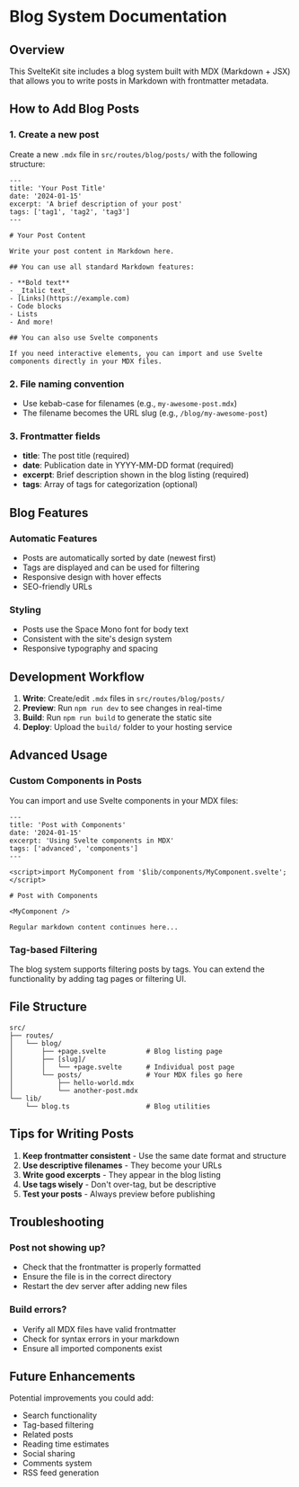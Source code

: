 # Blog System Documentation

## Overview

This SvelteKit site includes a blog system built with MDX (Markdown + JSX) that allows you to write posts in Markdown with frontmatter metadata.

## How to Add Blog Posts

### 1. Create a new post

Create a new `.mdx` file in `src/routes/blog/posts/` with the following structure:

```mdx
---
title: 'Your Post Title'
date: '2024-01-15'
excerpt: 'A brief description of your post'
tags: ['tag1', 'tag2', 'tag3']
---

# Your Post Content

Write your post content in Markdown here.

## You can use all standard Markdown features:

- **Bold text**
- _Italic text_
- [Links](https://example.com)
- Code blocks
- Lists
- And more!

## You can also use Svelte components

If you need interactive elements, you can import and use Svelte components directly in your MDX files.
```

### 2. File naming convention

- Use kebab-case for filenames (e.g., `my-awesome-post.mdx`)
- The filename becomes the URL slug (e.g., `/blog/my-awesome-post`)

### 3. Frontmatter fields

- **title**: The post title (required)
- **date**: Publication date in YYYY-MM-DD format (required)
- **excerpt**: Brief description shown in the blog listing (required)
- **tags**: Array of tags for categorization (optional)

## Blog Features

### Automatic Features

- Posts are automatically sorted by date (newest first)
- Tags are displayed and can be used for filtering
- Responsive design with hover effects
- SEO-friendly URLs

### Styling

- Posts use the Space Mono font for body text
- Consistent with the site's design system
- Responsive typography and spacing

## Development Workflow

1. **Write**: Create/edit `.mdx` files in `src/routes/blog/posts/`
2. **Preview**: Run `npm run dev` to see changes in real-time
3. **Build**: Run `npm run build` to generate the static site
4. **Deploy**: Upload the `build/` folder to your hosting service

## Advanced Usage

### Custom Components in Posts

You can import and use Svelte components in your MDX files:

```mdx
---
title: 'Post with Components'
date: '2024-01-15'
excerpt: 'Using Svelte components in MDX'
tags: ['advanced', 'components']
---

<script>import MyComponent from '$lib/components/MyComponent.svelte';</script>

# Post with Components

<MyComponent />

Regular markdown content continues here...
```

### Tag-based Filtering

The blog system supports filtering posts by tags. You can extend the functionality by adding tag pages or filtering UI.

## File Structure

```
src/
├── routes/
│   └── blog/
│       ├── +page.svelte          # Blog listing page
│       ├── [slug]/
│       │   └── +page.svelte      # Individual post page
│       └── posts/                # Your MDX files go here
│           ├── hello-world.mdx
│           └── another-post.mdx
└── lib/
    └── blog.ts                   # Blog utilities
```

## Tips for Writing Posts

1. **Keep frontmatter consistent** - Use the same date format and structure
2. **Use descriptive filenames** - They become your URLs
3. **Write good excerpts** - They appear in the blog listing
4. **Use tags wisely** - Don't over-tag, but be descriptive
5. **Test your posts** - Always preview before publishing

## Troubleshooting

### Post not showing up?

- Check that the frontmatter is properly formatted
- Ensure the file is in the correct directory
- Restart the dev server after adding new files

### Build errors?

- Verify all MDX files have valid frontmatter
- Check for syntax errors in your markdown
- Ensure all imported components exist

## Future Enhancements

Potential improvements you could add:

- Search functionality
- Tag-based filtering
- Related posts
- Reading time estimates
- Social sharing
- Comments system
- RSS feed generation
